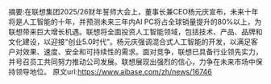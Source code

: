 摘要:在联想集团2025/26财年誓师大会上，董事长兼CEO杨元庆宣布，未来十年将是人工智能的十年，并预测未来三年内AI PC将占全球销量提升的80%以上，为联想带来巨大增长机遇。联想将全面投资人工智能领域，包括技术、产品、品牌和文化建设，以迎接“创业5.0时代”。杨元庆强调混合式人工智能的开发，以满足客户对效果、速度、安全和可持续性的需求。面对竞争，联想已具备行业领先实力，并号召员工共同努力推动公司发展。联想展现出强烈的信心，力争在未来市场中保持领导地位。
原文url:https://www.aibase.com/zh/news/16746